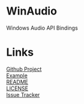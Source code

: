 # WinAudio
Windows Audio API Bindings
# Links
[Github Project](https://github.com/Pixelsuft/winaudio) <br />
[Example](https://github.com/Pixelsuft/winaudio/blob/main/main.py) <br />
[README](https://github.com/Pixelsuft/winaudio/blob/main/README.MD) <br />
[LICENSE](https://github.com/Pixelsuft/winaudio/blob/main/LICENSE) <br />
[Issue Tracker](https://github.com/Pixelsuft/winaudio/issues)
